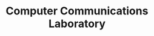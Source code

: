 ---
abbreviation: LRK
bannerImg: ''
bannerText: ''
draft: false
externalLink: ''
id: 13
location: ''
projects:
- 86
- 97
- 145
- 146
- 169
- 170
- 175
- 205
- 213
- 217
- 222
- 230
- 231
- 233
- 253
- 256
- 257
- 258
- 259
- 260
- 262
- 263
- 264
- 355
- 360
- 367
- 491
- 495
- 508
- 525
- 548
- 1566
summary: ''
title: Computer Communications Laboratory
---